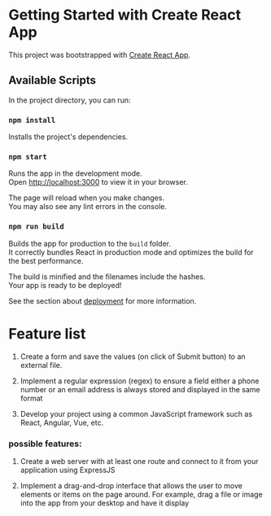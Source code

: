 # Getting Started with Create React App

This project was bootstrapped with [Create React App](https://github.com/facebook/create-react-app).

## Available Scripts

In the project directory, you can run:

### `npm install`

Installs the project's dependencies.

### `npm start`

Runs the app in the development mode.\
Open [http://localhost:3000](http://localhost:3000) to view it in your browser.

The page will reload when you make changes.\
You may also see any lint errors in the console.

### `npm run build`

Builds the app for production to the `build` folder.\
It correctly bundles React in production mode and optimizes the build for the best performance.

The build is minified and the filenames include the hashes.\
Your app is ready to be deployed!

See the section about [deployment](https://facebook.github.io/create-react-app/docs/deployment) for more information.

# Feature list

1. Create a form and save the values (on click of Submit button) to an external file.

2. Implement a regular expression (regex) to ensure a field either a phone number or an email address is always stored and displayed in the same format

3. Develop your project using a common JavaScript framework such as React, Angular, Vue, etc.

### possible features:

1. Create a web server with at least one route and connect to it from your application using ExpressJS

2. Implement a drag-and-drop interface that allows the user to move elements or items on the page around. For example, drag a file or image into the app from your desktop and have it display
